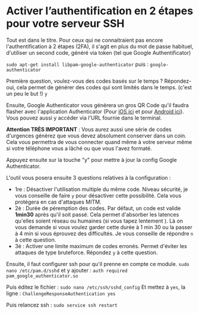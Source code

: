 # Activer l’authentification en 2 étapes pour votre serveur SSH

Tout est dans le titre. Pour ceux qui ne connaitraient pas encore l'authentification à 2 étapes (2FA), il s'agit en plus du mot de passe habituel, d'utiliser un second code, généré via token (tel que Google Authentificator)

`sudo apt-get install libpam-google-authenticator`
puis :
`google-authenticator`

Première question, voulez-vous des codes basés sur le temps ? Répondez-oui, cela permet de générer des codes qui sont limités dans le temps. (c'est un peu le but !)
`y`

Ensuite, Google Authenticator vous générera un gros QR Code qu'il faudra flasher avec l'application Authenticator (Pour [iOS ici](https://itunes.apple.com/fr/app/google-authenticator/id388497605?mt=8) et pour [Android ici](https://play.google.com/store/apps/details?id=com.google.android.apps.authenticator2&hl=fr)).
Vous pouvez aussi y accéder via l'URL fournie dans le terminal.

**Attention TRÈS IMPORTANT** : Vous aurez aussi une série de codes d'urgences générez que vous devez absolument conserver dans un coin. Cela vous permettra de vous connecter quand même à votre serveur même si votre téléphone vous a lâché ou que vous l'avez formaté.

Appuyez ensuite sur la touche "y" pour mettre à jour la config Google Authenticator.

L'outil vous posera ensuite 3 questions relatives à la configuration :
- 1re : Désactiver l'utilisation multiple du même code. Niveau sécurité, je vous conseille de faire `y` pour désactiver cette possibilité. Cela vous protégera en cas d'attaques MITM.
- 2è  : Durée de péremption des codes. Par défaut, un code est valide **1min30** après qu'il soit passé. Cela permet d'absorber les latences qu'elles soient réseau ou humaines (si vous tapez lentement ). Là on vous demande si vous voulez garder cette durée à 1 min 30 ou la passer à 4 min si vous éprouvez des difficultés. Je vous conseille de répondre `n` à cette question.
- 3è  : Activer une limite maximum de codes erronés. Permet d'éviter les attaques de type bruteforce. Répondez `y` à cette question.

Ensuite, il faut configurer ssh pour qu'il prenne en compte ce module.
`sudo nano /etc/pam.d/sshd` et y ajouter :
`auth required pam_google_authenticator.so`

Puis éditez le fichier :
`sudo nano /etc/ssh/sshd_config`
Et mettez à `yes`, la ligne :
`ChallengeResponseAuthentication yes`

Puis relancez ssh :
`sudo service ssh restart`
